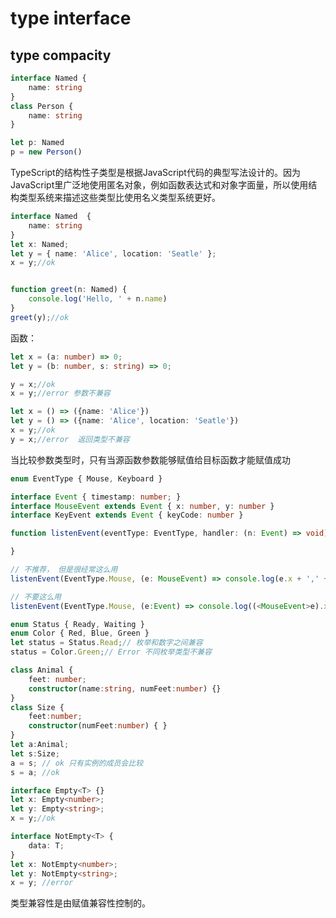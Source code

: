 # type interface

## type compacity

``` ts
interface Named {
    name: string
}
class Person {
    name: string
}

let p: Named
p = new Person()
```

TypeScript的结构性子类型是根据JavaScript代码的典型写法设计的。因为JavaScript里广泛地使用匿名对象，例如函数表达式和对象字面量，所以使用结构类型系统来描述这些类型比使用名义类型系统更好。

``` ts
interface Named  {
    name: string
}
let x: Named;
let y = { name: 'Alice', location: 'Seatle' };
x = y;//ok


function greet(n: Named) {
    console.log('Hello, ' + n.name)
}
greet(y);//ok
```

函数：

``` ts
let x = (a: number) => 0;
let y = (b: number, s: string) => 0;

y = x;//ok
x = y;//error 参数不兼容
```

``` ts
let x = () => ({name: 'Alice'})
let y = () => ({name: 'Alice', location: 'Seatle'})
x = y;//ok
y = x;//error  返回类型不兼容
```

当比较参数类型时，只有当源函数参数能够赋值给目标函数才能赋值成功

``` ts
enum EventType { Mouse, Keyboard }

interface Event { timestamp: number; }
interface MouseEvent extends Event { x: number, y: number }
interface KeyEvent extends Event { keyCode: number }

function listenEvent(eventType: EventType, handler: (n: Event) => void) {

}

// 不推荐， 但是很经常这么用
listenEvent(EventType.Mouse, (e: MouseEvent) => console.log(e.x + ',' + e.y))

// 不要这么用
listenEvent(EventType.Mouse, (e:Event) => console.log((<MouseEvent>e).x + ',' + (<MouseEvent>e).y))

```

``` ts
enum Status { Ready, Waiting }
enum Color { Red, Blue, Green }
let status = Status.Read;// 枚举和数字之间兼容
status = Color.Green;// Error 不同枚举类型不兼容
```

``` ts
class Animal {
    feet: number;
    constructor(name:string, numFeet:number) {}
}
class Size {
    feet:number;
    constructor(numFeet:number) { }
}
let a:Animal;
let s:Size;
a = s; // ok 只有实例的成员会比较
s = a; //ok 
```

``` ts
interface Empty<T> {}
let x: Empty<number>;
let y: Empty<string>;
x = y;//ok 

interface NotEmpty<T> {
    data: T;
}
let x: NotEmpty<number>;
let y: NotEmpty<string>;
x = y; //error
```

类型兼容性是由赋值兼容性控制的。